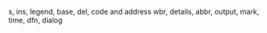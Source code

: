 s, ins, legend, base, del, code and address
wbr, details, abbr, output, mark, time, dfn, dialog

<codeblock language="html" type="lesson">
<code>

</code>
</codeblock>